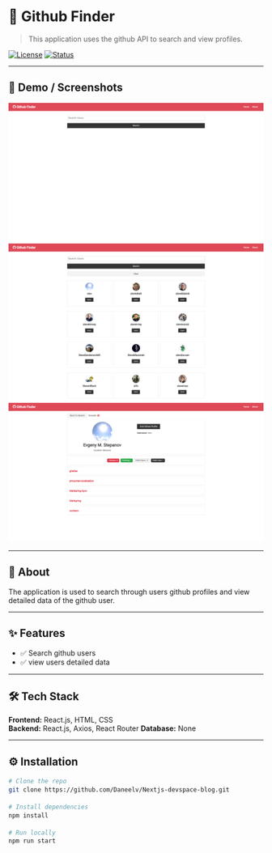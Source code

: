 # 🚀 Github Finder

> This application uses the github API to search and view profiles.

[![License](https://img.shields.io/badge/license-MIT-blue.svg)](LICENSE)
[![Status](https://img.shields.io/badge/status-repo%20only-active.svg)]()

---

## 📸 Demo / Screenshots

<p align="center">
  <img src="docs/Github Finder 1.png" alt="Github Finder 1 png" width="700">
  <img src="docs/Github Finder 2.png" alt="Github Finder 2 png" width="700">
  <img src="docs/Github Finder 3.png" alt="Github Finder 3 png" width="700">
</p>

---

## 📜 About

The application is used to search through users github profiles and view detailed data of the github user.

---

## ✨ Features

- ✅ Search github users
- ✅ view users detailed data

---

## 🛠 Tech Stack

**Frontend:** React.js, HTML, CSS  
**Backend:** React.js, Axios, React Router
**Database:** None

---

## ⚙️ Installation

```bash
# Clone the repo
git clone https://github.com/Daneelv/Nextjs-devspace-blog.git

# Install dependencies
npm install

# Run locally
npm run start
```
